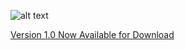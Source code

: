 ![alt text](https://raw.githubusercontent.com/jasonrichardcraig/devicesql/master/DeviceSQL.png)




[Version 1.0 Now Available for Download](https://github.com/jasonrichardcraig/DeviceSQL/tree/master/Version%201.0 "1.0")
